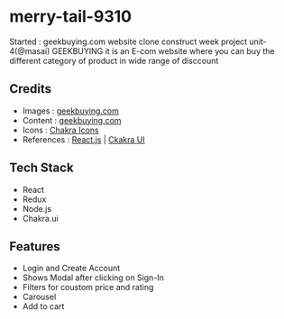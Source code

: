 # merry-tail-9310
Started : geekbuying.com website clone construct week project unit-4(@masai) 
GEEKBUYING it is an E-com website where you can buy the different category of product in wide range of disccount

## Credits

 - Images : [geekbuying.com](https://www.geekbuying.com/)
 - Content : [geekbuying.com](https://www.geekbuying.com/)
 - Icons : [Chakra Icons](https://chakra-ui.com/)
 - References : [React.js](https://reactjs.org/) | [Ckakra UI](https://chakra-ui.com/)

## Tech Stack

- React
- Redux
- Node.js
- Chakra.ui

## Features

- Login and Create Account
- Shows Modal after clicking on Sign-In
- Filters for coustom price and rating
- Carousel
- Add to cart 
 
